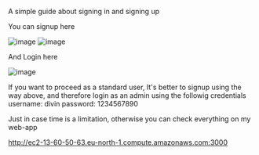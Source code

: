 A simple guide about signing in and signing up

You can signup here

![image](https://github.com/user-attachments/assets/ec1c2982-24bc-4c35-95d1-c31399a58c99)
![image](https://github.com/user-attachments/assets/e0cd171c-3f0d-410c-ae42-edcd5227a998)

And Login here

![image](https://github.com/user-attachments/assets/c29416b6-016f-41eb-af0b-848cbcf60d4e)

If you want to proceed as a standard user, It's better to signup using the way above, and therefore login as an admin using the followig credentials
username: divin
password: 1234567890

Just in case time is a limitation, otherwise you can check everything on my web-app

http://ec2-13-60-50-63.eu-north-1.compute.amazonaws.com:3000
